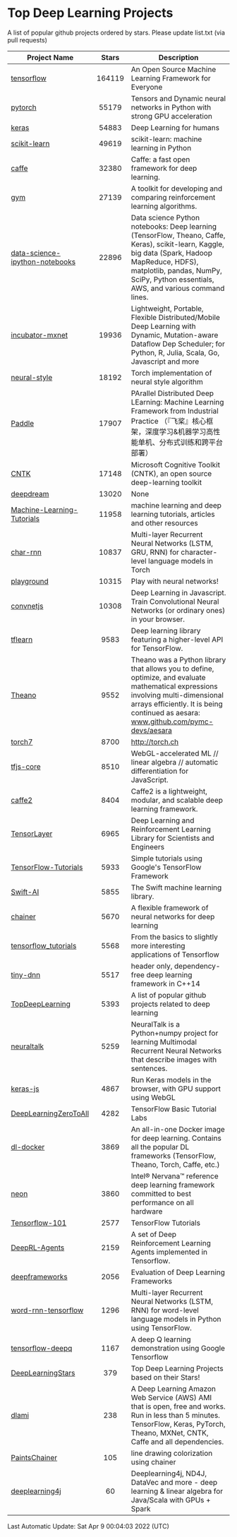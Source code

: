 # Top Deep Learning Projects
A list of popular github projects ordered by stars.
Please update list.txt (via pull requests)

|Project Name| Stars | Description |
| ---------- |:-----:| ----------- |
| [tensorflow](https://github.com/tensorflow/tensorflow) | 164119 | An Open Source Machine Learning Framework for Everyone |
| [pytorch](https://github.com/pytorch/pytorch) | 55179 | Tensors and Dynamic neural networks in Python with strong GPU acceleration |
| [keras](https://github.com/keras-team/keras) | 54883 | Deep Learning for humans |
| [scikit-learn](https://github.com/scikit-learn/scikit-learn) | 49619 | scikit-learn: machine learning in Python |
| [caffe](https://github.com/BVLC/caffe) | 32380 | Caffe: a fast open framework for deep learning. |
| [gym](https://github.com/openai/gym) | 27139 | A toolkit for developing and comparing reinforcement learning algorithms. |
| [data-science-ipython-notebooks](https://github.com/donnemartin/data-science-ipython-notebooks) | 22896 | Data science Python notebooks: Deep learning (TensorFlow, Theano, Caffe, Keras), scikit-learn, Kaggle, big data (Spark, Hadoop MapReduce, HDFS), matplotlib, pandas, NumPy, SciPy, Python essentials, AWS, and various command lines. |
| [incubator-mxnet](https://github.com/apache/incubator-mxnet) | 19936 | Lightweight, Portable, Flexible Distributed/Mobile Deep Learning with Dynamic, Mutation-aware Dataflow Dep Scheduler; for Python, R, Julia, Scala, Go, Javascript and more |
| [neural-style](https://github.com/jcjohnson/neural-style) | 18192 | Torch implementation of neural style algorithm |
| [Paddle](https://github.com/PaddlePaddle/Paddle) | 17907 | PArallel Distributed Deep LEarning: Machine Learning Framework from Industrial Practice （『飞桨』核心框架，深度学习&机器学习高性能单机、分布式训练和跨平台部署） |
| [CNTK](https://github.com/microsoft/CNTK) | 17148 | Microsoft Cognitive Toolkit (CNTK), an open source deep-learning toolkit |
| [deepdream](https://github.com/google/deepdream) | 13020 | None |
| [Machine-Learning-Tutorials](https://github.com/ujjwalkarn/Machine-Learning-Tutorials) | 11958 | machine learning and deep learning tutorials, articles and other resources  |
| [char-rnn](https://github.com/karpathy/char-rnn) | 10837 | Multi-layer Recurrent Neural Networks (LSTM, GRU, RNN) for character-level language models in Torch |
| [playground](https://github.com/tensorflow/playground) | 10315 | Play with neural networks! |
| [convnetjs](https://github.com/karpathy/convnetjs) | 10308 | Deep Learning in Javascript. Train Convolutional Neural Networks (or ordinary ones) in your browser. |
| [tflearn](https://github.com/tflearn/tflearn) | 9583 | Deep learning library featuring a higher-level API for TensorFlow. |
| [Theano](https://github.com/Theano/Theano) | 9552 | Theano was a Python library that allows you to define, optimize, and evaluate mathematical expressions involving multi-dimensional arrays efficiently. It is being continued as aesara: www.github.com/pymc-devs/aesara |
| [torch7](https://github.com/torch/torch7) | 8700 | http://torch.ch |
| [tfjs-core](https://github.com/tensorflow/tfjs-core) | 8510 | WebGL-accelerated ML // linear algebra // automatic differentiation for JavaScript. |
| [caffe2](https://github.com/facebookarchive/caffe2) | 8404 | Caffe2 is a lightweight, modular, and scalable deep learning framework. |
| [TensorLayer](https://github.com/tensorlayer/TensorLayer) | 6965 | Deep Learning and Reinforcement Learning Library for Scientists and Engineers  |
| [TensorFlow-Tutorials](https://github.com/nlintz/TensorFlow-Tutorials) | 5933 | Simple tutorials using Google's TensorFlow Framework |
| [Swift-AI](https://github.com/Swift-AI/Swift-AI) | 5855 | The Swift machine learning library. |
| [chainer](https://github.com/chainer/chainer) | 5670 | A flexible framework of neural networks for deep learning |
| [tensorflow_tutorials](https://github.com/pkmital/tensorflow_tutorials) | 5568 | From the basics to slightly more interesting applications of Tensorflow |
| [tiny-dnn](https://github.com/tiny-dnn/tiny-dnn) | 5517 | header only, dependency-free deep learning framework in C++14 |
| [TopDeepLearning](https://github.com/aymericdamien/TopDeepLearning) | 5393 | A list of popular github projects related to deep learning |
| [neuraltalk](https://github.com/karpathy/neuraltalk) | 5259 | NeuralTalk is a Python+numpy project for learning Multimodal Recurrent Neural Networks that describe images with sentences. |
| [keras-js](https://github.com/transcranial/keras-js) | 4867 | Run Keras models in the browser, with GPU support using WebGL |
| [DeepLearningZeroToAll](https://github.com/hunkim/DeepLearningZeroToAll) | 4282 | TensorFlow Basic Tutorial Labs |
| [dl-docker](https://github.com/floydhub/dl-docker) | 3869 | An all-in-one Docker image for deep learning. Contains all the popular DL frameworks (TensorFlow, Theano, Torch, Caffe, etc.) |
| [neon](https://github.com/NervanaSystems/neon) | 3860 | Intel® Nervana™ reference deep learning framework committed to best performance on all hardware |
| [Tensorflow-101](https://github.com/sjchoi86/Tensorflow-101) | 2577 | TensorFlow Tutorials |
| [DeepRL-Agents](https://github.com/awjuliani/DeepRL-Agents) | 2159 | A set of Deep Reinforcement Learning Agents implemented in Tensorflow. |
| [deepframeworks](https://github.com/zer0n/deepframeworks) | 2056 | Evaluation of Deep Learning Frameworks |
| [word-rnn-tensorflow](https://github.com/hunkim/word-rnn-tensorflow) | 1296 | Multi-layer Recurrent Neural Networks (LSTM, RNN) for word-level language models in Python using TensorFlow. |
| [tensorflow-deepq](https://github.com/siemanko/tensorflow-deepq) | 1167 | A deep Q learning demonstration using Google Tensorflow |
| [DeepLearningStars](https://github.com/hunkim/DeepLearningStars) | 379 | Top Deep Learning Projects based on their Stars! |
| [dlami](https://github.com/ritchieng/dlami) | 238 | A Deep Learning Amazon Web Service (AWS) AMI that is open, free and works. Run in less than 5 minutes. TensorFlow, Keras, PyTorch, Theano, MXNet, CNTK, Caffe and all dependencies. |
| [PaintsChainer](https://github.com/taizan/PaintsChainer) | 105 | line drawing colorization using chainer |
| [deeplearning4j](https://github.com/deeplearning4j/deeplearning4j) | 60 | Deeplearning4j, ND4J, DataVec and more - deep learning & linear algebra for Java/Scala with GPUs + Spark |

Last Automatic Update: Sat Apr  9 00:04:03 2022 (UTC)
